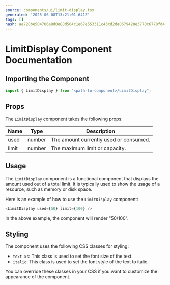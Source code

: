 ```yaml
---
source: components/ui/limit-display.tsx
generated: '2025-06-08T13:21:01.641Z'
tags: []
hash: ae728be504786a8d0e88d504c1e67e553311c43cd2de0679428e3770c6778fd4
---
```

# LimitDisplay Component Documentation

## Importing the Component

```javascript
import { LimitDisplay } from "<path-to-component>/LimitDisplay";
```

## Props

The `LimitDisplay` component takes the following props:

| Name | Type | Description |
| ---- | ---- | ----------- |
| used | number | The amount currently used or consumed. |
| limit | number | The maximum limit or capacity. |

## Usage

The `LimitDisplay` component is a functional component that displays the amount used out of a total limit. It is typically used to show the usage of a resource, such as memory or disk space.

Here is an example of how to use the `LimitDisplay` component:

```javascript
<LimitDisplay used={50} limit={100} />
```

In the above example, the component will render "50/100".

## Styling

The component uses the following CSS classes for styling:

- `text-xs`: This class is used to set the font size of the text.
- `italic`: This class is used to set the font style of the text to italic.

You can override these classes in your CSS if you want to customize the appearance of the component.
